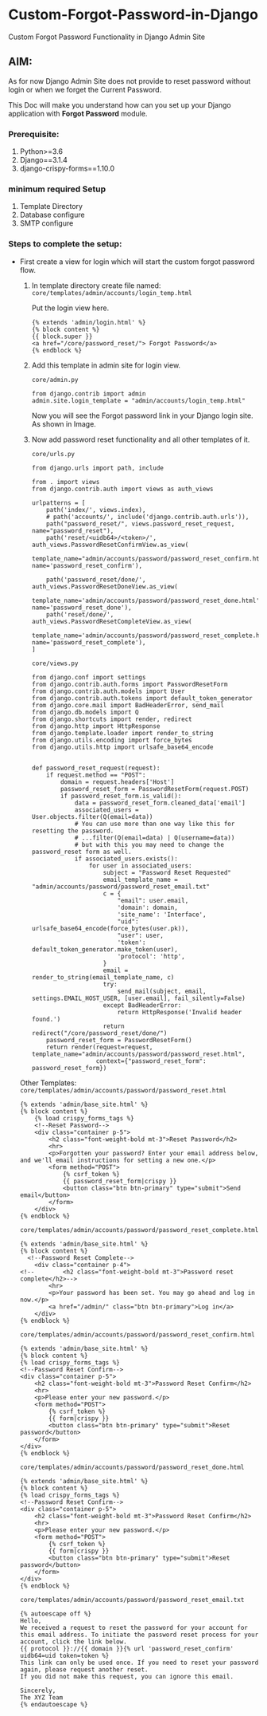 # Custom-Forgot-Password-in-Django
Custom Forgot Password Functionality in Django Admin Site

## AIM:
As for now Django Admin Site does not provide to reset password without login or when we forget the Current Password.

This Doc will make you understand how can you set up your Django application with **Forgot Password** module.

### Prerequisite:
1. Python>=3.6
2. Django==3.1.4
3. django-crispy-forms==1.10.0

### minimum required Setup
1. Template Directory
2. Database configure
3. SMTP configure

### Steps to complete the setup:
* First create a view for login which will start the custom forgot password flow.
    1. In template directory create file named:
    `core/templates/admin/accounts/login_temp.html`
       
        Put the login view here.
        ```
        {% extends 'admin/login.html' %}
        {% block content %}
        {{ block.super }}
        <a href="/core/password_reset/"> Forgot Password</a>
        {% endblock %}
       ```
    2. Add this template in admin site for login view.
        
        `core/admin.py`
        ```
        from django.contrib import admin
        admin.site.login_template = "admin/accounts/login_temp.html"
        ```
        Now you will see the Forgot password link in your Django login site.
        As shown in Image.
       
    3. Now add password reset functionality and all other templates of it.
        
        `core/urls.py`
        ```
        from django.urls import path, include
        
        from . import views
        from django.contrib.auth import views as auth_views
        
        urlpatterns = [
            path('index/', views.index),
            # path('accounts/', include('django.contrib.auth.urls')),
            path("password_reset/", views.password_reset_request, name="password_reset"),
            path('reset/<uidb64>/<token>/', auth_views.PasswordResetConfirmView.as_view(
                template_name="admin/accounts/password/password_reset_confirm.html"), name='password_reset_confirm'),
        
            path('password_reset/done/', auth_views.PasswordResetDoneView.as_view(
                template_name='admin/accounts/password/password_reset_done.html'), name='password_reset_done'),
            path('reset/done/', auth_views.PasswordResetCompleteView.as_view(
                template_name='admin/accounts/password/password_reset_complete.html'), name='password_reset_complete'),
        ]        
        ```
       
        `core/views.py`
        ```buildoutcfg
        from django.conf import settings
        from django.contrib.auth.forms import PasswordResetForm
        from django.contrib.auth.models import User
        from django.contrib.auth.tokens import default_token_generator
        from django.core.mail import BadHeaderError, send_mail
        from django.db.models import Q
        from django.shortcuts import render, redirect
        from django.http import HttpResponse
        from django.template.loader import render_to_string
        from django.utils.encoding import force_bytes
        from django.utils.http import urlsafe_base64_encode
        
        
        def password_reset_request(request):
            if request.method == "POST":
                domain = request.headers['Host']
                password_reset_form = PasswordResetForm(request.POST)
                if password_reset_form.is_valid():
                    data = password_reset_form.cleaned_data['email']
                    associated_users = User.objects.filter(Q(email=data))
                    # You can use more than one way like this for resetting the password.
                    # ...filter(Q(email=data) | Q(username=data))
                    # but with this you may need to change the password_reset form as well.
                    if associated_users.exists():
                        for user in associated_users:
                            subject = "Password Reset Requested"
                            email_template_name = "admin/accounts/password/password_reset_email.txt"
                            c = {
                                "email": user.email,
                                'domain': domain,
                                'site_name': 'Interface',
                                "uid": urlsafe_base64_encode(force_bytes(user.pk)),
                                "user": user,
                                'token': default_token_generator.make_token(user),
                                'protocol': 'http',
                            }
                            email = render_to_string(email_template_name, c)
                            try:
                                send_mail(subject, email, settings.EMAIL_HOST_USER, [user.email], fail_silently=False)
                            except BadHeaderError:
                                return HttpResponse('Invalid header found.')
                            return redirect("/core/password_reset/done/")
            password_reset_form = PasswordResetForm()
            return render(request=request, template_name="admin/accounts/password/password_reset.html",
                          context={"password_reset_form": password_reset_form})
        ```

    Other Templates:
    `core/templates/admin/accounts/password/password_reset.html`
    ```
    {% extends 'admin/base_site.html' %}
    {% block content %}
        {% load crispy_forms_tags %}
        <!--Reset Password-->
        <div class="container p-5">
            <h2 class="font-weight-bold mt-3">Reset Password</h2>
            <hr>
            <p>Forgotten your password? Enter your email address below, and we'll email instructions for setting a new one.</p>
            <form method="POST">
                {% csrf_token %}
                {{ password_reset_form|crispy }}
                <button class="btn btn-primary" type="submit">Send email</button>
            </form>
        </div>
    {% endblock %}

    ```

    `core/templates/admin/accounts/password/password_reset_complete.html`
    ```
    {% extends 'admin/base_site.html' %}
    {% block content %}
      <!--Password Reset Complete-->
        <div class="container p-4">
    <!--	    <h2 class="font-weight-bold mt-3">Password reset complete</h2>-->
            <hr>
            <p>Your password has been set. You may go ahead and log in now.</p>                 
            <a href="/admin/" class="btn btn-primary">Log in</a>
        </div>
    {% endblock %}
    ```
    
    `core/templates/admin/accounts/password/password_reset_confirm.html`
    ```
    {% extends 'admin/base_site.html' %}
    {% block content %}
    {% load crispy_forms_tags %}
    <!--Password Reset Confirm-->
    <div class="container p-5">
	    <h2 class="font-weight-bold mt-3">Password Reset Confirm</h2>
		<hr>
        <p>Please enter your new password.</p>
        <form method="POST">
            {% csrf_token %}
            {{ form|crispy }}                    
            <button class="btn btn-primary" type="submit">Reset password</button>
        </form>
    </div>
    {% endblock %}
    ```
  
    `core/templates/admin/accounts/password/password_reset_done.html`
    ```
    {% extends 'admin/base_site.html' %}
    {% block content %}
    {% load crispy_forms_tags %}
    <!--Password Reset Confirm-->
    <div class="container p-5">
	    <h2 class="font-weight-bold mt-3">Password Reset Confirm</h2>
		<hr>
        <p>Please enter your new password.</p>
        <form method="POST">
            {% csrf_token %}
            {{ form|crispy }}                    
            <button class="btn btn-primary" type="submit">Reset password</button>
        </form>
    </div>
    {% endblock %}
    ```
  
    `core/templates/admin/accounts/password/password_reset_email.txt`
    ```
    {% autoescape off %}
    Hello,
    We received a request to reset the password for your account for this email address. To initiate the password reset process for your account, click the link below.
    {{ protocol }}://{{ domain }}{% url 'password_reset_confirm' uidb64=uid token=token %}
    This link can only be used once. If you need to reset your password again, please request another reset.
    If you did not make this request, you can ignore this email.
    
    Sincerely,
    The XYZ Team
    {% endautoescape %}
    ```
    

